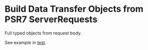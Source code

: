 # Build Data Transfer Objects from PSR7 ServerRequests

Full typed objects from request body.

See example in [test](/tests/FreeElephants/JsonApiToolkit/DTO/DocumentTest.php). 
